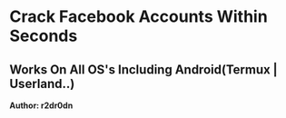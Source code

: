 # Crack Facebook Accounts Within Seconds 
## Works On All OS's Including Android(Termux | Userland..)

__Author:
r2dr0dn__
